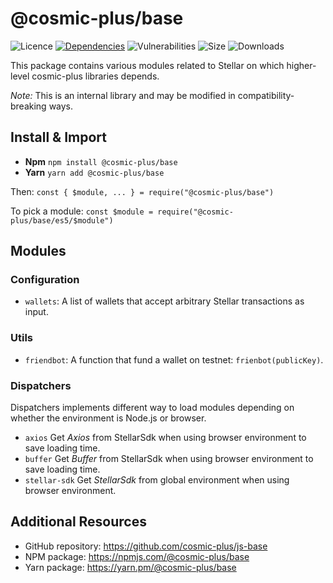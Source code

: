 # @cosmic-plus/base

![Licence](https://img.shields.io/github/license/cosmic-plus/js-base.svg)
[![Dependencies](https://david-dm.org/cosmic-plus/js-base/status.svg)](https://david-dm.org/cosmic-plus/js-base)
![Vulnerabilities](https://img.shields.io/snyk/vulnerabilities/npm/@cosmic-plus/base.svg)
![Size](https://img.shields.io/bundlephobia/minzip/@cosmic-plus/base.svg)
![Downloads](https://img.shields.io/npm/dt/@cosmic-plus/base.svg)

This package contains various modules related to Stellar on which higher-level
cosmic-plus libraries depends.

_Note:_ This is an internal library and may be modified in
compatibility-breaking ways.

## Install & Import

- **Npm** `npm install @cosmic-plus/base`
- **Yarn** `yarn add @cosmic-plus/base`

Then: `const { $module, ... } = require("@cosmic-plus/base")`

To pick a module: `const $module = require("@cosmic-plus/base/es5/$module")`

## Modules

### Configuration

- `wallets`: A list of wallets that accept arbitrary Stellar transactions as
  input.

### Utils

- `friendbot`: A function that fund a wallet on testnet: `frienbot(publicKey)`.

### Dispatchers

Dispatchers implements different way to load modules depending on whether the
environment is Node.js or browser.

- `axios` Get _Axios_ from StellarSdk when using browser environment to save
  loading time.
- `buffer` Get _Buffer_ from StellarSdk when using browser environment to save
  loading time.
- `stellar-sdk` Get _StellarSdk_ from global environment when using browser
  environment.

## Additional Resources

- GitHub repository: https://github.com/cosmic-plus/js-base
- NPM package: https://npmjs.com/@cosmic-plus/base
- Yarn package: https://yarn.pm/@cosmic-plus/base
